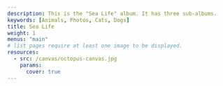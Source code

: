 ```yaml
---
description: This is the "Sea Life" album. It has three sub-albums.
keywords: [Animals, Photos, Cats, Dogs]
title: Sea Life
weight: 1
menus: "main"
# list pages require at least one image to be displayed.
resources:
  - src: /canvas/octopus-canvas.jpg
    params:
      cover: true
---
```

